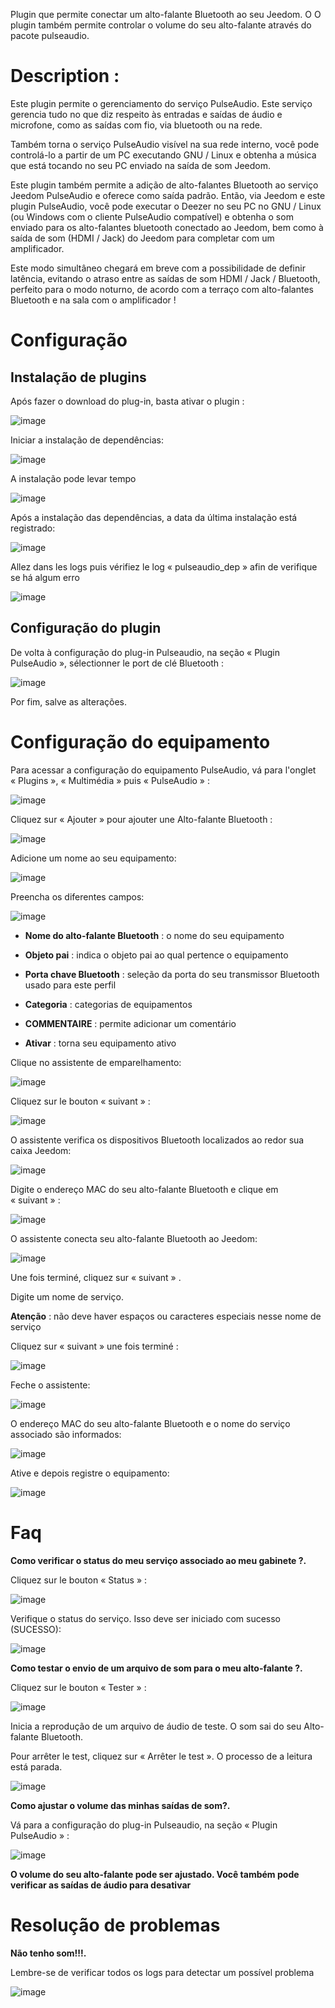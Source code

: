 Plugin que permite conectar um alto-falante Bluetooth ao seu Jeedom. O
O plugin também permite controlar o volume do seu alto-falante através do
pacote pulseaudio.

Description : 
=============

Este plugin permite o gerenciamento do serviço PulseAudio. Este serviço gerencia tudo
no que diz respeito às entradas e saídas de áudio e microfone, como as saídas
com fio, via bluetooth ou na rede.

Também torna o serviço PulseAudio visível na sua rede
interno, você pode controlá-lo a partir de um PC executando
GNU / Linux e obtenha a música que está tocando no seu PC
enviado na saída de som Jeedom.

Este plugin também permite a adição de alto-falantes Bluetooth ao serviço
Jeedom PulseAudio e oferece como saída padrão. Então, via
Jeedom e este plugin PulseAudio, você pode executar o Deezer no seu PC
no GNU / Linux (ou Windows com o cliente PulseAudio compatível) e
obtenha o som enviado para os alto-falantes bluetooth
conectado ao Jeedom, bem como à saída de som (HDMI / Jack) do Jeedom
para completar com um amplificador.

Este modo simultâneo chegará em breve com a possibilidade de definir
latência, evitando o atraso entre as saídas de som
HDMI / Jack / Bluetooth, perfeito para o modo noturno, de acordo com a
terraço com alto-falantes Bluetooth e na sala com o amplificador !

Configuração 
=============

Instalação de plugins 
----------------------

Após fazer o download do plug-in, basta ativar o
plugin :

![image](index_html_6e0dcff06783d142.png)

Iniciar a instalação de dependências:

![image](index_html_ee255917648caafe.png)

A instalação pode levar tempo

![image](index_html_8f5ac294e319722b.png)

Após a instalação das dependências, a data da última instalação
está registrado:

![image](index_html_ae07628d0d9cf23c.png)

Allez dans les logs puis vérifiez le log « pulseaudio\_dep » afin de
verifique se há algum erro

![image](index_html_1857092a331f01.png)

Configuração do plugin 
-----------------------

De volta à configuração do plug-in Pulseaudio, na seção
« Plugin PulseAudio », sélectionner le port de clé Bluetooth :

![image](index_html_a5211f99cfeafe53.png)

Por fim, salve as alterações.

Configuração do equipamento 
=============================

Para acessar a configuração do equipamento PulseAudio, vá para
l'onglet « Plugins », « Multimédia » puis « PulseAudio » :

![image](index_html_6144037f2a656556.png)

Cliquez sur « Ajouter » pour ajouter une Alto-falante Bluetooth :

![image](index_html_a952e7310171feda.png)

Adicione um nome ao seu equipamento:

![image](index_html_5a766711e205ad3.png)

Preencha os diferentes campos:

![image](index_html_59ce8e4aed01a0ef.png)

-   **Nome do alto-falante Bluetooth** : o nome do seu equipamento

-   **Objeto pai** : indica o objeto pai ao qual pertence
    o equipamento

-   **Porta chave Bluetooth** : seleção da porta do seu transmissor
    Bluetooth usado para este perfil

-   **Categoria** : categorias de equipamentos

-   **COMMENTAIRE** : permite adicionar um comentário

-   **Ativar** : torna seu equipamento ativo

Clique no assistente de emparelhamento:

![image](index_html_b11a463a181fee2c.png)

Cliquez sur le bouton « suivant » :

![image](index_html_74cfef6547af4c77.png)

O assistente verifica os dispositivos Bluetooth localizados ao redor
sua caixa Jeedom:

![image](index_html_fe41bb846a95a14d.png)

Digite o endereço MAC do seu alto-falante Bluetooth e clique em
« suivant » :

![image](index_html_dc20199f96adebcf.png)

O assistente conecta seu alto-falante Bluetooth ao Jeedom:

![image](index_html_775afe588b6090f6.png)

Une fois terminé, cliquez sur « suivant » .

Digite um nome de serviço.

**Atenção** : não deve haver espaços ou caracteres especiais nesse nome
de serviço

Cliquez sur « suivant » une fois terminé :

![image](index_html_d15cbd674d21a3e7.png)

Feche o assistente:

![image](index_html_34ceb59a4191f244.png)

O endereço MAC do seu alto-falante Bluetooth e o nome do serviço associado
são informados:

![image](index_html_2f0531b2fa9ff325.png)

Ative e depois registre o equipamento:

![image](index_html_b314d3c57bca2c32.png)

Faq 
===

**Como verificar o status do meu serviço associado ao meu gabinete ?.**

Cliquez sur le bouton « Status » :

![image](index_html_44f3633e34fd5c50.png)

Verifique o status do serviço. Isso deve ser iniciado com
sucesso (SUCESSO):

![image](index_html_fa551e46a49f58af.png)

**Como testar o envio de um arquivo de som para o meu alto-falante ?.**

Cliquez sur le bouton « Tester » :

![image](index_html_bcb212ce18487be2.png)

Inicia a reprodução de um arquivo de áudio de teste. O som sai do seu
Alto-falante Bluetooth.

Pour arrêter le test, cliquez sur « Arrêter le test ». O processo de
a leitura está parada.

![image](index_html_d2e914b1c2572539.png)

**Como ajustar o volume das minhas saídas de som?.**

Vá para a configuração do plug-in Pulseaudio, na seção
« Plugin PulseAudio » :

![image](index_html_5ba2b0d4b358e723.png)

**O volume do seu alto-falante pode ser ajustado. Você também pode verificar
as saídas de áudio para desativar**

Resolução de problemas 
==============

**Não tenho som!!!.**

Lembre-se de verificar todos os logs para detectar um possível problema

![image](index_html_672321a0b40ba4c5.png)
